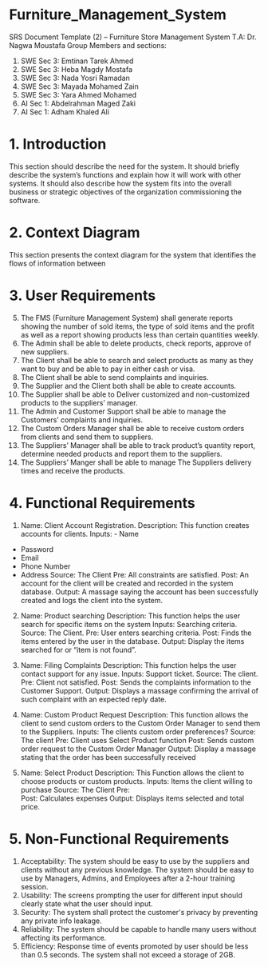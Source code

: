 # Furniture_Management_System

SRS Document Template
(2) – Furniture Store Management System
T.A: Dr. Nagwa Moustafa
Group Members and sections:
1.	SWE Sec 3: Emtinan Tarek Ahmed
2.	SWE Sec 3: Heba Magdy Mostafa
3.	SWE Sec 3: Nada Yosri Ramadan
4.	SWE Sec 3: Mayada Mohamed Zain
5.	SWE Sec 3: Yara Ahmed Mohamed
6.	AI Sec 1: Abdelrahman Maged Zaki
7.	AI Sec 1: Adham Khaled Ali
 
# 1. Introduction

This section should describe the need for the system. It should briefly describe the system’s functions
and explain how it will work with other systems. It should also describe how the system fits into the
overall business or strategic objectives of the organization commissioning the software.
# 2. Context Diagram

This section presents the context diagram for the system that identifies the flows of information between
# 3. User Requirements

5)	The FMS (Furniture Management System) shall generate reports showing the number of sold items, the type of sold items and the profit as well as a report showing products less than certain quantities weekly.
6)	The Admin shall be able to delete products, check reports, approve of new suppliers. 
7)	The Client shall be able to search and select products as many as they want to buy and be able to pay in either cash or visa.
8)	The Client shall be able to send complaints and inquiries.
9)	The Supplier and the Client both shall be able to create accounts.
10)	The Supplier shall be able to Deliver customized and non-customized products to the suppliers’ manager.
11)	The Admin and Customer Support shall be able to manage the Customers’ complaints and inquiries.
12)	The Custom Orders Manager shall be able to receive custom orders from clients and send them to suppliers.
13)	The Suppliers’ Manager shall be able to track product’s quantity report, determine needed products and report them to the suppliers.
14)	The Suppliers’ Manger shall be able to manage The Suppliers delivery times and receive the products.
# 4. Functional Requirements

1)	Name: Client Account Registration.
Description: This function creates accounts for clients.
Inputs: - Name
-	Password
-	Email
-	Phone Number
-	Address
Source: The Client
Pre: All constraints are satisfied.
Post: An account for the client will be created and recorded in the system database.
Output: A massage saying the account has been successfully created and logs the client into the system.
2)	 Name: Product searching
Description: This function helps the user search for specific items on the system
Inputs: Searching criteria.
Source: The Client.
Pre: User enters searching criteria.
Post: Finds the items entered by the user in the database.
Output: Display the items searched for or “item is not found”.
3)	Name: Filing Complaints
Description: This function helps the user contact support for any issue.
Inputs: Support ticket.
Source: The client.
Pre: Client not satisfied.
Post: Sends the complaints information to the Customer Support.
Output: Displays a massage confirming the arrival of such complaint with an expected reply date.

4)	Name: Custom Product Request
Description: This function allows the client to send custom orders to the Custom Order Manager to send them to the Suppliers.
Inputs: The clients custom order preferences?
Source: The client
Pre: Client uses Select Product function
Post: Sends custom order request to the Custom Order Manager
Output: Display a massage stating that the order has been successfully received
5)	Name: Select Product
Description:  This Function allows the client to choose products or custom products.
Inputs: Items the client willing to purchase
Source: The Client 
Pre:  
Post: Calculates expenses
Output: Displays items selected and total price.
# 5. Non-Functional Requirements

1)	Acceptability: The system should be easy to use by the suppliers and clients without any previous knowledge. The system should be easy to use by Managers, Admins, and Employees after a 2-hour training session.
2)	 Usability: The screens prompting the user for different input should clearly state what the user should input.
3)	 Security: The system shall protect the customer's privacy by preventing any private info leakage.
4)	 Reliability: The system should be capable to handle many users without affecting its performance.
5)	Efficiency: Response time of events promoted by user should be less than 0.5 seconds. The system shall not exceed a storage of 2GB.

